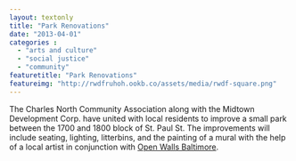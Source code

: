 ```yaml
---
layout: textonly
title: "Park Renovations"
date: "2013-04-01"
categories :
  - "arts and culture"
  - "social justice"
  - "community"
featuretitle: "Park Renovations"
featureimg: "http://rwdfruhoh.ookb.co/assets/media/rwdf-square.png"
---
```


The Charles North Community Association along with the Midtown Development Corp. have united with local residents to improve a small park between the 1700 and 1800 block of St. Paul St. The improvements will include seating, lighting, litterbins, and the painting of a mural with the help of a local artist in conjunction with [Open Walls Baltimore][OWB].

[OWB]: http://openwallsbaltimore.com/

